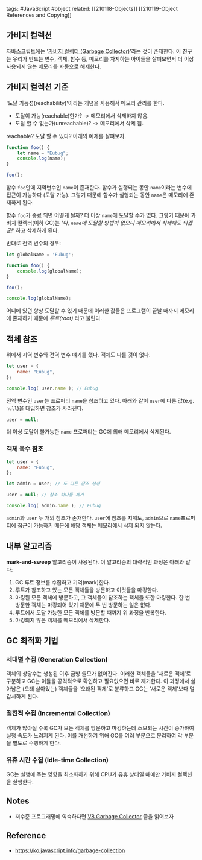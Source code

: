 tags: #JavaScript #object
related: [[210118-Objects]] [[210119-Object References and Copying]]

## 가비지 컬렉션
자바스크립트에는 '[가비지 컬렉터 (Garbage Collector)](https://en.wikipedia.org/wiki/Garbage_collection_(computer_science))'라는 것이 존재한다. 이 친구는 우리가 만드는 변수, 객체, 함수 등, 메모리를 차지하는 아이들을 살펴보면서 더 이상 사용되지 않는 메모리를 자동으로 해제한다.

## 가비지 컬렉션 기준
'도달 가능성(reachability)'이라는 개념을 사용해서 메모리 관리를 한다.
- 도달이 가능(reachable)한가? -> 메모리에서 삭제하지 않음.
- 도달 할 수 없는가(unreachable)? -> 메모리에서 삭제 됨.

reachable? 도달 할 수 있다? 아래의 예제를 살펴보자.

```js
function foo() {
	let name = "Eubug";
	console.log(name);
}

foo();
```

함수 `foo`안에 지역변수인 `name`이 존재한다. 함수가 실행되는 동안 `name`이라는 변수에 접근이 가능하다 (도달 가능). 그렇기 때문에 함수가 실행되는 동안 `name`은 메모리에 존재하게 된다. 

함수 `foo`가 종료 되면 어떻게  될까? 더 이상 `name`에 도달할 수가 없다. 그렇기 때문에 가비지 컬렉터(이하 GC)는 _'아, `name`에 도달할 방법이 없으니 메모리에서 삭제해도 되겠군!'_ 하고 삭제하게 된다.

반대로 전역 변수의 경우:
```js
let globalName = 'Eubug';

function foo() {
	console.log(globalName);
}

foo();

console.log(globalName);
```

어디에 있던 항상 도달할 수 있기 때문에 이러한 값들은 프로그램이 끝날 때까지 메모리에 존재하기 때문에 _루트(root)_ 라고 불린다.

## 객체 참조
위에서 지역 변수와 전역 변수 얘기를 했다. 객체도 다를 것이 없다.

```js
let user = {
	name: "Eubug",
};

console.log( user.name ); // Eubug
```

전역 변수인 `user`는 프로퍼티 `name`을 참조하고 있다. 아래와 같이 `user`에 다른 값(e.g. `null`)을 대입하면 참조가 사라진다.
```js
user = null;
```

더 이상 도달이 불가능한 `name` 프로퍼티는 GC에 의해 메모리에서 삭제된다.

### 객체 복수 참조
```js
let user = {
	name: "Eubug",
};

let admin = user; // 또 다른 참조 생성

user = null; // 참조 하나를 제거

console.log( admin.name ); // Eubug
```

`admin`과 `user` 두 개의 참조가 존재한다. `user`에 참조를 지워도, `admin`으로 `name`프로퍼티에 접근이 가능하기 때문에 해당 객체는 메모리에서 삭제 되지 않는다.

## 내부 알고리즘
**mark-and-sweep** 알고리즘이 사용된다. 이 알고리즘의 대략적인 과정은 아래와 같다:
1. GC 루트 정보를 수집하고 기억(mark)한다.
2. 루트가 참조하고 있는 모든 객체들을 방문하고 이것들을 마킹한다.
3. 마킹된 모든 객체에 방문하고, 그 객체들이 참조하는 객체들 또한 마킹한다. 한 번 방문한 객체는 마킹되어 있기 때문에 두 번 방문하는 일은 없다.
4. 루트에서 도달 가능한 모든 객체를 방문할 때까지 위 과정을 반복한다.
5. 마킹되지 않은 객체를 메모리에서 삭제한다.

## GC 최적화 기법
### 세대별 수집 (Generation Collection) 
객체의 상당수는 생성된 이후 금방 쓸모가 없어진다. 이러한 객체들을 '새로운 객체'로 구분하고 GC는 이들을 공격적으로 확인하고 필요없으면 바로 제거한다. 이 과정에서 살아남은 (오래 살아있는) 객체들을 '오래된 객체'로 분류하고 GC는 '새로운 객체'보다 덜 감시하게 된다.

### 점진적 수집 (Incremental Collection)
객체가 많아질 수록 GC가 모든 객체를 방문하고 마킹하는데 소모되는 시간이 증가하여 실행 속도가 느려지게 된다. 이를 개선하기 위해 GC를 여러 부분으로 분리하여 각 부분을 별도로 수행하게 한다.

### 유휴 시간 수집 (Idle-time Collection)
GC는 실행에 주는 영향을 최소화하기 위해 CPU가 유휴 상태일 때에만 가비지 컬렉션을 실행한다.

## Notes
- 저수준 프로그래밍에 익숙하다면 [V8 Garbage Collector](http://jayconrod.com/posts/55/a-tour-of-v8-garbage-collection) 글을 읽어보자

## Reference
- https://ko.javascript.info/garbage-collection
